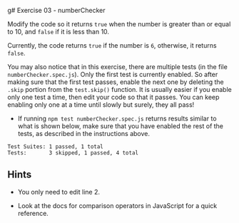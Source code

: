 g# Exercise 03 - numberChecker

Modify the code so it returns `true` when the number is greater than or equal to 10, and `false` if it is less than 10.

Currently, the code returns `true` if the number is `6`, otherwise, it returns `false`.

You may also notice that in this exercise, there are multiple tests (in the file `numberChecker.spec.js`). Only the first test is currently enabled. So after making sure that the first test passes, enable the next one by deleting the `.skip` portion from the `test.skip()` function. It is usually easier if you enable only one test a time, then edit your code so that it passes. You can keep enabling only one at a time until slowly but surely, they all pass!

- If running `npm test numberChecker.spec.js` returns results similar to what is shown below, make sure that you have enabled the rest of the tests, as described in the instructions above.

```
Test Suites: 1 passed, 1 total
Tests:       3 skipped, 1 passed, 4 total
```

## Hints

- You only need to edit line 2.

- Look at the docs for comparison operators in JavaScript for a quick reference.
